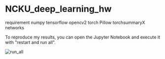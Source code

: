 # NCKU_deep_learning_hw

requirement
numpy
tensorflow
opencv2
torch
Pillow
torchsummaryX
networks


To reproduce my results, you can open the Jupyter Notebook and execute it with "restart and run all". 

![run_all](https://github.com/yang1325/NCKU_deep_learning_hw/assets/91641817/0d6053ad-633f-4bf7-8d1e-159c5fba2a51)
